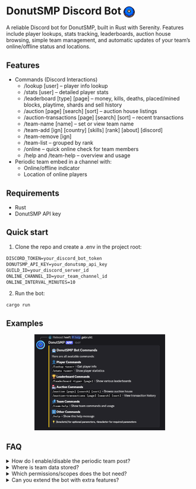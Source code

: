 # DonutSMP Discord Bot <img src="img/donutsmp_logo.webp" alt="DonutSMP logo" height="30" style="vertical-align: middle;" />

A reliable Discord bot for DonutSMP, built in Rust with Serenity.
Features include player lookups, stats tracking, leaderboards, auction house browsing, simple team management, and automatic updates of your team’s online/offline status and locations.

## Features

- Commands (Discord Interactions)
  - /lookup [user] – player info lookup
  - /stats [user] – detailed player stats
  - /leaderboard [type] [page] – money, kills, deaths, placed/mined blocks, playtime, shards and sell history
  - /auction [page] [search] [sort] – auction house listings
  - /auction-transactions [page] [search] [sort] – recent transactions
  - /team-name [name] – set or view team name
  - /team-add [ign] [country] [skills] [rank] [about] [discord]
  - /team-remove [ign]
  - /team-list – grouped by rank
  - /online – quick online check for team members
  - /help and /team-help – overview and usage
- Periodic team embed in a channel with:
  - Online/offline indicator 
  - Location of online players 

## Requirements

- Rust
- DonutSMP API key

## Quick start

1) Clone the repo and create a .env in the project root:

```env
DISCORD_TOKEN=your_discord_bot_token
DONUTSMP_API_KEY=your_donutsmp_api_key
GUILD_ID=your_discord_server_id
ONLINE_CHANNEL_ID=your_team_channel_id
ONLINE_INTERVAL_MINUTES=10
```

2) Run the bot:

```powershell
cargo run
```

## Examples

<p align="center">
  <img src="img/general_help.png" alt="General help embed" width="70%" />
</p>

## FAQ

<details>
<summary>How do I enable/disable the periodic team post?</summary>

Set <code>ONLINE_CHANNEL_ID</code> to the target channel ID to enable it. Remove or leave it empty to disable. Interval is controlled by <code>ONLINE_INTERVAL_MINUTES</code> (default 10).

</details>

<details>
<summary>Where is team data stored?</summary>

By default in <code>team_data.json</code> next to the binary. 

</details>

<details>
<summary>Which permissions/scopes does the bot need?</summary>

Invite the bot with the <code>bot</code> and <code>applications.commands</code> scopes. Ensure it can send messages and embed links in the target channels.

</details>

<details>
<summary>Can you extend the bot with extra features?</summary>

Yes — please open an issue in this repository with the requested feature(s) and context.

</details>

